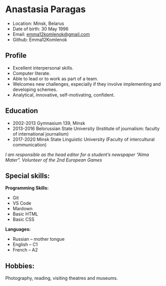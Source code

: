# Anastasia Paragas
* Location: Minsk, Belarus
* Date of birth: 		30 May 1996
* Email: 			emma12komlenok@gmail.com
* Github: Emma12Komlenok

## Profile	
* Excellent interpersonal skills.
* Computer literate.
* Able to lead or to work as part of a team.
* Welcomes new challenges, especially if they involve implementing and developing schemes.
* Analytical, innovative, self-motivating, confident. 

## Education             
* 2002-2013 Gymnasium 139, Minsk
* 2013-2016 Belorussian State University (Institute of journalism: faculty of international journalism)
* 2017-2020 Minsk State Linguistic University (Faculty of intercultural communication)

_I am responsible as the head editor for a student’s newspaper “Alma Mater”.
Volunteer of the 2nd European Games_

 ## Special skills:
 
**Programming Skills:**
* Git
* VS Code
* Mardown
* Basic HTML
* Basic CSS 

**Languages:** 
* Russian – mother tongue
* English – C1
* French – A2

## Hobbies:		
Photography, reading, visiting theatres and museums.


